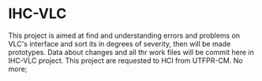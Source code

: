 # IHC-VLC
This project is aimed at find and understanding errors and problems on VLC's interface and sort its in degrees of severity, then will be made prototypes. 
Data about changes and all thr work files will be commit here in IHC-VLC project.
This project are requested to HCI from UTFPR-CM.
No more;
